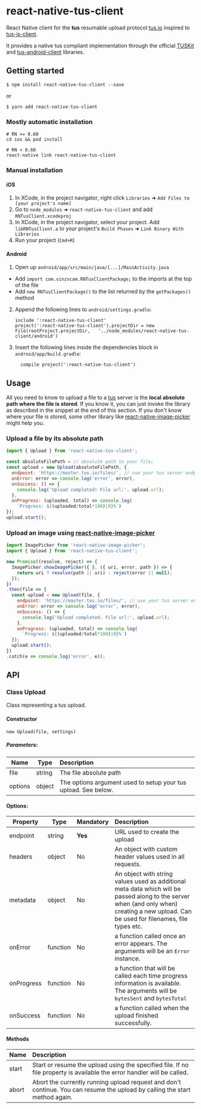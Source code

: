 
# react-native-tus-client
React Native client for the **tus** resumable upload protocol [tus.io](https://tus.io) inspired to [tus-js-client](https://github.com/tus/tus-js-client).


It provides a native tus compliant implementation through the official [TUSKit](https://github.com/tus/TUSKit) and [tus-android-client](https://github.com/tus/tus-android-client) libraries.

## Getting started

`$ npm install react-native-tus-client --save`

or

`$ yarn add react-native-tus-client`

### Mostly automatic installation

```
# RN >= 0.60
cd ios && pod install

# RN < 0.60
react-native link react-native-tus-client
```

### Manual installation


#### iOS

1. In XCode, in the project navigator, right click `Libraries` ➜ `Add Files to [your project's name]`
2. Go to `node_modules` ➜ `react-native-tus-client` and add `RNTusClient.xcodeproj`
3. In XCode, in the project navigator, select your project. Add `libRNTusClient.a` to your project's `Build Phases` ➜ `Link Binary With Libraries`
4. Run your project (`Cmd+R`)

#### Android

1. Open up `android/app/src/main/java/[...]/MainActivity.java`
  - Add `import com.vinzscam.RNTusClientPackage;` to the imports at the top of the file
  - Add `new RNTusClientPackage()` to the list returned by the `getPackages()` method
2. Append the following lines to `android/settings.gradle`:
  	```
  	include ':react-native-tus-client'
  	project(':react-native-tus-client').projectDir = new File(rootProject.projectDir, 	'../node_modules/react-native-tus-client/android')
  	```
3. Insert the following lines inside the dependencies block in `android/app/build.gradle`:
  	```
      compile project(':react-native-tus-client')
  	```

## Usage
All you need to know to upload a file to a [tus](https://tus.io/) server is the **local absolute path where the file is stored**.
If you know it, you can just invoke the library as described in the snippet at the end of this section.
If you don't know where your file is stored, some other library like [react-native-image-picker](https://github.com/react-community/react-native-image-picker) might help you.


### Upload a file by its absolute path

```javascript
import { Upload } from 'react-native-tus-client';

const absoluteFilePath = // absolute path to your file;
const upload = new Upload(absoluteFilePath, {
  endpoint: 'https://master.tus.io/files/', // use your tus server endpoint instead
  onError: error => console.log('error', error),
  onSuccess: () => {
    console.log('Upload completed! File url:', upload.url);
  },
  onProgress: (uploaded, total) => console.log(
    `Progress: ${(uploaded/total*100)|0}%`)
});
upload.start();

```

### Upload an image using [react-native-image-picker](https://github.com/react-community/react-native-image-picker)

```javascript
import ImagePicker from 'react-native-image-picker';
import { Upload } from 'react-native-tus-client';

new Promise((resolve, reject) => {
  ImagePicker.showImagePicker({ }, ({ uri, error, path }) => {
    return uri ? resolve(path || uri) : reject(error || null);
  });
})
.then(file => {
  const upload = new Upload(file, {
    endpoint: 'https://master.tus.io/files/', // use your tus server endpoint instead
    onError: error => console.log('error', error),
    onSuccess: () => {
      console.log('Upload completed. File url:', upload.url);
    },
    onProgress: (uploaded, total) => console.log(
      `Progress: ${(uploaded/total*100)|0}%`)
  });
  upload.start();
})
.catch(e => console.log('error', e));

```


## API

### Class Upload

Class representing a tus upload.

#### Constructor

`new Upload(file, settings)`

##### Parameters:

Name    | Type   | Description
----    | ------ | :-----------
file    | string | The file absolute path
options | object | The options argument used to setup your tus upload. See below.

#### Options:

Property | Type | Mandatory | Description
-------- | ---- | --------- | :----------
endpoint | string | **Yes** | URL used to create the upload
headers | object | No | An object with custom header values used in all requests.
metadata | object | No | An object with string values used as additional meta data which will be passed along to the server when (and only when) creating a new upload. Can be used for filenames, file types etc.
onError | function | No | a function called once an error appears. The arguments will be an `Error` instance.
onProgress | function | No | a function that will be called each time progress information is available. The arguments will be `bytesSent` and `bytesTotal`
onSuccess | function | No | a function called when the upload finished successfully.

#### Methods

Name | Description
---- | :-----------
start | Start or resume the upload using the specified file. If no file property is available the error handler will be called.
abort | Abort the currently running upload request and don't continue. You can resume the upload by calling the start method again.
